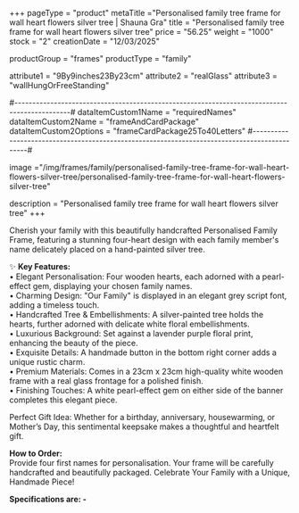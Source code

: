 +++
pageType = "product"
metaTitle ="Personalised family tree frame for wall heart flowers silver tree | Shauna Gra"
title = "Personalised family tree frame for wall heart flowers silver tree"
price = "56.25"
weight = "1000"
stock = "2"
creationDate = "12/03/2025"
 
productGroup = "frames"
productType = "family"
 
attribute1 = "9By9inches23By23cm" 
attribute2 = "realGlass"
attribute3 = "wallHungOrFreeStanding"
 
#---------------------------------------------------------------------------------------------#
dataItemCustom1Name = "requiredNames" 
dataItemCustom2Name = "frameAndCardPackage" 
dataItemCustom2Options = "frameCardPackage25To40Letters" 
#---------------------------------------------------------------------------------------------#
 
image ="/img/frames/family/personalised-family-tree-frame-for-wall-heart-flowers-silver-tree/personalised-family-tree-frame-for-wall-heart-flowers-silver-tree"
 
description = "Personalised family tree frame for wall heart flowers silver tree"
+++

Cherish your family with this beautifully handcrafted Personalised Family Frame, featuring a stunning four-heart design with each family member's name delicately placed on a hand-painted silver tree.

✨ **Key Features:**\
• Elegant Personalisation: Four wooden hearts, each adorned with a pearl-effect gem, displaying your chosen family names.\
• Charming Design: "Our Family" is displayed in an elegant grey script font, adding a timeless touch.\
• Handcrafted Tree & Embellishments: A silver-painted tree holds the hearts, further adorned with delicate white floral embellishments.\
• Luxurious Background: Set against a lavender purple floral print, enhancing the beauty of the piece.\
• Exquisite Details: A handmade button in the bottom right corner adds a unique rustic charm.\
• Premium Materials: Comes in a 23cm x 23cm high-quality white wooden frame with a real glass frontage for a polished finish.\
• Finishing Touches: A white pearl-effect gem on either side of the banner completes this elegant piece.

Perfect Gift Idea: Whether for a birthday, anniversary, housewarming, or Mother’s Day, this sentimental keepsake makes a thoughtful and heartfelt gift.

**How to Order:**\
Provide four first names for personalisation.
Your frame will be carefully handcrafted and beautifully packaged.
Celebrate Your Family with a Unique, Handmade Piece!

**Specifications are: -**
